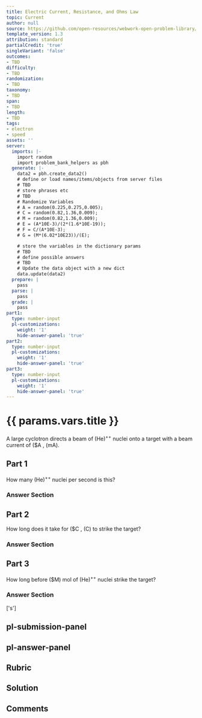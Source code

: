 ```yaml
---
title: Electric Current, Resistance, and Ohms Law
topic: Current
author: null
source: https://github.com/open-resources/webwork-open-problem-library/tree/master/Contrib/BrockPhysics/College_Physics_Urone/20.Electric_Current/20-01.Current/NU_U17_20_01_013.pg
template_version: 1.3
attribution: standard
partialCredit: 'true'
singleVariant: 'false'
outcomes:
- TBD
difficulty:
- TBD
randomization:
- TBD
taxonomy:
- TBD
span:
- TBD
length:
- TBD
tags:
- electron
- speed
assets: ''
server:
  imports: |-
    import random
    import problem_bank_helpers as pbh
  generate: |-
    data2 = pbh.create_data2()
    # define or load names/items/objects from server files
    # TBD
    # store phrases etc
    # TBD
    # Randomize Variables
    # A = random(0.225,0.275,0.005);
    # C = random(0.82,1.36,0.009);
    # M = random(0.82,1.36,0.009);
    # E = (A*10E-3)/(2*(1.6*10E-19));
    # F = C/(A*10E-3);
    # G = (M*(6.02*10E23))/(E);

    # store the variables in the dictionary params
    # TBD
    # define possible answers
    # TBD
    # Update the data object with a new dict
    data.update(data2)
  prepare: |
    pass
  parse: |
    pass
  grade: |
    pass
part1:
  type: number-input
  pl-customizations:
    weight: '1'
    hide-answer-panel: 'true'
part2:
  type: number-input
  pl-customizations:
    weight: '1'
    hide-answer-panel: 'true'
part3:
  type: number-input
  pl-customizations:
    weight: '1'
    hide-answer-panel: 'true'
---
```


# {{ params.vars.title }} 


A large cyclotron directs a beam of (He)<sup>++</sup> nuclei onto a target with a beam current of ($A , (mA).

## Part 1 
How many (He)<sup>++</sup> nuclei per second is this? 


 ### Answer Section

## Part 2 
How long does it take for ($C , (C) to strike the target? 


 ### Answer Section

## Part 3 
How long before ($M) mol of (He)<sup>++</sup> nuclei strike the target? 


 ### Answer Section
['s']

## pl-submission-panel 


## pl-answer-panel 


## Rubric 


## Solution 


## Comments 


